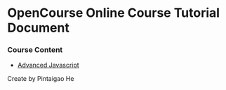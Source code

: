 # OpenCourse Online Course Tutorial Document

### Course Content

- [Advanced Javascript](./06-Advanced_JS)


<p style = "textAlign:center">Create by Pintaigao He</p>
